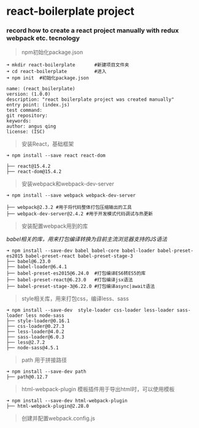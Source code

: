 # react-boilerplate project 
### record how to create a react project manually with redux webpack etc. tecnology

> npm初始化package.json

``` npm
➜ mkdir react-boilerplate       #新建项目文件夹
➜ cd react-boilerplate          #进入
➜ npm init  #初始化package.json

name: (react_boilerplate) 
version: (1.0.0) 
description: "react boilerplate project was created manually"
entry point: (index.js) 
test command: 
git repository: 
keywords: 
author: angus qing
license: (ISC)
```

> 安装React，基础框架

``` npm
➜ npm install --save react react-dom

├── react@15.4.2
├── react-dom@15.4.2

```
> 安装webpack和webpack-dev-server

``` npm
➜ npm install --save webpack webpack-dev-server

├── webpack@2.3.2 #用于将代码整体打包压缩输出的工具
├── webpack-dev-server@2.4.2 #用于开发模式代码调试与热更新

```

> 安装配置webpack用到的库

*babel相关的库，用来打包编译转换为目前主流浏览器支持的JS语法*

``` npm
➜ npm install --save-dev babel babel-core babel-loader babel-preset-es2015 babel-preset-react babel-preset-stage-3 
├── babel@6.23.0 
├── babel-loader@6.4.1 
├── babel-preset-es2015@6.24.0  #打包编译ES6转ES5的库
├── babel-preset-react@6.23.0   #打包编译jsx语法
├── babel-preset-stage-3@6.22.0 #打包编译async|await语法

```

> style相关库，用来打包css，编译less、sass

``` npm
➜ npm install --save-dev  style-loader css-loader less-loader sass-loader less node-sass 
├── style-loader@0.16.1 
├── css-loader@0.27.3 
├── less-loader@4.0.2 
├── sass-loader@6.0.3 
├── less@2.7.2
├── node-sass@4.5.1

```

> path 用于拼接路径

``` npm
➜ npm install --save-dev path 
├── path@0.12.7

```

> html-webpack-plugin 模板插件用于导出html时，可以使用模板

``` npm
➜ npm install --save-dev html-webpack-plugin 
├── html-webpack-plugin@2.28.0

```

> 创建并配置webpack.config.js

```


```
